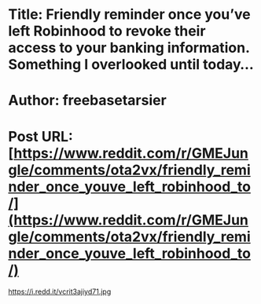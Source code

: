 # Title: Friendly reminder once you’ve left Robinhood to revoke their access to your banking information. Something I overlooked until today…
# Author: freebasetarsier
# Post URL: [https://www.reddit.com/r/GMEJungle/comments/ota2vx/friendly_reminder_once_youve_left_robinhood_to/](https://www.reddit.com/r/GMEJungle/comments/ota2vx/friendly_reminder_once_youve_left_robinhood_to/)


https://i.redd.it/vcrit3ajiyd71.jpg
